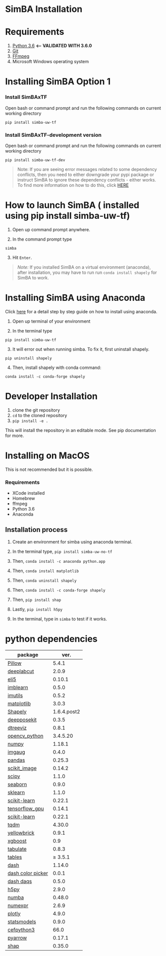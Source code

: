 # SimBA Installation

# Requirements
1. [Python 3.6](https://www.python.org/downloads/release/python-360/)  **<-- VALIDATED WITH 3.6.0**
2. [Git](https://git-scm.com/downloads) 
3. [FFmpeg](https://m.wikihow.com/Install-FFmpeg-on-Windows)
4. Microsoft Windows operating system

# Installing SimBA Option 1 

### Install SimBAxTF 
Open bash or command prompt and run the following commands on current working directory

```
pip install simba-uw-tf
```

### Install SimBAxTF-development version
Open bash or command prompt and run the following commands on current working directory

```
pip install simba-uw-tf-dev
```

>Note: If you are seeing error messages related to some dependency conflicts, then you need to either downgrade your pypi package or instruct SimBA to ignore these dependency conflicts - either works. To find more information on how to do this, click [HERE](https://github.com/sgoldenlab/simba/blob/master/docs/FAQ.md#when-i-install-or-update-simba-i-see-a-bunch-or-messages-in-the-console-telling-there-has-been-some-dependency-conflicts-the-messages-may-look-a-little-like-this)


# How to launch SimBA ( installed using pip install simba-uw-tf)

1. Open up command prompt anywhere.

2. In the command prompt type
```
simba
```
3. Hit `Enter`.

>*Note:* If you installed SimBA on a virtual environment (anaconda), after installation, you may have to run run `conda install shapely` for SimBA to work.

# Installing SimBA using Anaconda

Click [here](/docs/anaconda_installation.md) for a detail step by step guide on how to install using anaconda.

1. Open up terminal of your environment

2. In the terminal type 

`pip install simba-uw-tf`

3. It will error out when running simba. To fix it, first uninstall shapely.

`pip uninstall shapely`

4. Then, install shapely with conda command:

`conda install -c conda-forge shapely`

# Developer Installation

1. clone the git repository
2. `cd` to the cloned repository
3. `pip install -e .`

This will install the repository in an editable mode. See pip documentation for more.

# Installing on MacOS

This is not recommended but it is possible.

### Requirements
- XCode installed
- Homebrew
- ffmpeg
- Python 3.6
- Anaconda

## Installation process

1. Create an environment for simba using anaconda terminal.

2. In the terminal type,
`pip install simba-uw-no-tf`

3. Then,
`conda install -c anaconda python.app`

4. Then,
`conda install matplotlib`

5. Then,
`conda uninstall shapely`

6. Then,
`conda install -c conda-forge shapely`

7. Then,
`pip install shap`

8. Lastly,
`pip install h5py`

9. In the terminal, type in `simba` to test if it works.

# python dependencies

| package  | ver. |
| ------------- | ------------- |
| [Pillow](https://github.com/python-pillow/Pillow) | 5.4.1  |
| [deeplabcut](https://github.com/AlexEMG/DeepLabCut) | 2.0.9 |
| [eli5](https://github.com/TeamHG-Memex/eli5)  | 0.10.1 |
| [imblearn](https://github.com/scikit-learn-contrib/imbalanced-learn/tree/master/imblearn) | 0.5.0 |
| [imutils](https://github.com/jrosebr1/imutils)  | 0.5.2  |
| [matplotlib](https://github.com/matplotlib/matplotlib)  | 3.0.3  |
| [Shapely](https://shapely.readthedocs.io/en/latest/index.html)  | 1.6.4.post2 |
| [deepposekit](https://github.com/jgraving/DeepPoseKit) | 0.3.5 |
| [dtreeviz](https://github.com/parrt/dtreeviz)   | 0.8.1  |
| [opencv_python](https://github.com/skvark/opencv-python)| 3.4.5.20 |
| [numpy](https://github.com/numpy/numpy)|1.18.1 |
| [imgaug](https://imgaug.readthedocs.io/en/latest/)| 0.4.0 |
| [pandas](https://github.com/pandas-dev/pandas)| 0.25.3 |
| [scikit_image](https://scikit-image.org/)| 0.14.2  |
| [scipy](https://github.com/scipy/scipy)| 1.1.0  |
| [seaborn](https://github.com/mwaskom/seaborn)| 0.9.0  |
| [sklearn](https://github.com/scikit-learn/scikit-learn)| 1.1.0  |
| [scikit-learn](https://github.com/scikit-learn/scikit-learn)| 0.22.1 |
| [tensorflow_gpu](https://github.com/tensorflow/tensorflow)| 0.14.1 |
| [scikit-learn](https://github.com/scikit-learn/scikit-learn)| 0.22.1 |
| [tqdm](https://github.com/tqdm/tqdm)| 4.30.0 |
| [yellowbrick](https://github.com/DistrictDataLabs/yellowbrick)| 0.9.1 |
| [xgboost](https://github.com/dmlc/xgboost)| 0.9 |
| [tabulate](https://bitbucket.org/astanin/python-tabulate/src/master/)| 0.8.3 |
| [tables](https://www.pytables.org/)| ≥ 3.5.1 |
| [dash](https://github.com/plotly/dash/)| 1.14.0 |
| [dash color picker](https://github.com/vivekvs1/dash-color-picker/)| 0.0.1 |
| [dash daqs](https://dash.plotly.com/dash-daq)| 0.5.0 |
| [h5py](https://github.com/h5py/h5py)| 2.9.0 |
| [numba](https://github.com/numba/numba)| 0.48.0 |
| [numexpr](https://github.com/pydata/numexpr)| 2.6.9 |
| [plotly](https://github.com/plotly)| 4.9.0 |
| [statsmodels](https://github.com/statsmodels/statsmodels)| 0.9.0 |
| [cefpython3](https://github.com/cztomczak/cefpython)| 66.0 |
| [pyarrow](https://github.com/apache/arrow/tree/master/python/pyarrow)| 0.17.1 |
| [shap](https://github.com/slundberg/shap)| 0.35.0 |



